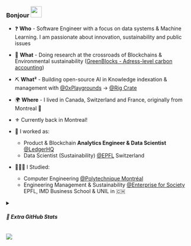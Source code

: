 ### Bonjour <img src = "https://raw.githubusercontent.com/MartinHeinz/MartinHeinz/master/wave.gif" width = 30px>

- ❓  **Who** - Software Engineer with a focus on data systems & Machine Learning. I am passionate about innovation, sustainability and public issues
- 🧪 **What** - Doing research at the crossroads of Blockchains & Environmental sustainability ([GreenBlocks - Adress-level carbon accounting](https://github.com/mateobelanger/GreenBlocks-Paper))
- ⛏️ **What²** - Building open-source AI in Knowledge indexation & management with [@0xPlaygrounds](https://github.com/0xPlaygrounds) -> [@Rig Crate](https://github.com/0xPlaygrounds/rig) 
- 🌍 **Where** - I lived in Canada, Switzerland and France, originally from Montreal 🦌
- ⚜️ Currently back in Montreal!

- 💼 I worked as:
  - Product & Blockchain **Analytics Engineer & Data Scientist** [@LedgerHQ](https://github.com/LedgerHQ)
  - Data Scientist (Sustainability) [@EPFL](https://www.epfl.ch/en/) Switzerland
- 👨🏽‍🎓 I Studied:
  - Computer Engineering [@Polytechnique Montréal](https://www.polymtl.ca/)
  - Engineering Management & Sustainability [@Enterprise for Society](https://e4s.center/) EPFL, IMD Business School & UNIL in 🇨🇭
<!-- - 🌱 I’m currently learning Solidity, Italian
- 💬 Ask me about Politics, Cinema, Blockchain -->

<details>
<summary><h5>🎨 Extra GitHub Stats</h5></summary>
<br>
<img src=https://github-readme-stats.vercel.app/api?username=mateobelanger&show_icons=true&count_private=true>
</details>

![](https://komarev.com/ghpvc/?username=mateobelanger)
